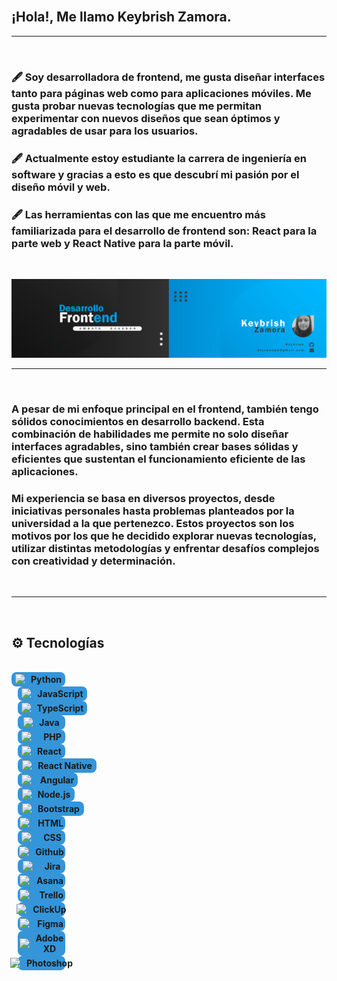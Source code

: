 </br>

## ¡Hola!, Me llamo Keybrish Zamora.

<hr>

</br>

### 🖋️ Soy desarrolladora de frontend, me gusta diseñar interfaces tanto para páginas web como para aplicaciones móviles. Me gusta probar nuevas tecnologías que me permitan experimentar con nuevos diseños que sean óptimos y agradables de usar para los usuarios.
### 🖋️ Actualmente estoy estudiante la carrera de ingeniería en software y  gracias a esto es que descubrí mi pasión por el diseño móvil y web.
### 🖋️ Las herramientas con las que me encuentro más familiarizada para el desarrollo de frontend son: React para la parte web y React Native para la parte móvil.

</br>

![](/images/banner.png)

<hr>

</br>

### A pesar de mi enfoque principal en el frontend, también tengo sólidos conocimientos en desarrollo backend. Esta combinación de habilidades me permite no solo diseñar interfaces agradables, sino también crear bases sólidas y eficientes que sustentan el funcionamiento eficiente de las aplicaciones.

### Mi experiencia se basa en diversos proyectos, desde iniciativas personales hasta problemas planteados por la universidad a la que pertenezco. Estos proyectos son los motivos por los que he decidido explorar nuevas tecnologías, utilizar distintas metodologías y enfrentar desafíos complejos con creatividad y determinación.

</br>

<hr>

</br>

## ⚙️ Tecnologías

</br>

<div style="display: flex; flex-direction: row; justify-content: center; align-items: center; text-align: center; background-color: #3495d9; border-radius: 8px; padding: 3px; width: 80px">
    <img src="https://upload.wikimedia.org/wikipedia/commons/thumb/c/c3/Python-logo-notext.svg/1869px-Python-logo-notext.svg.png" width="15">
    <b style="margin-left: 10px">Python</b>
</div>

<div style="display: flex; flex-direction: row; justify-content: center; align-items: center; text-align: center; background-color: #3495d9; border-radius: 8px; padding: 3px; width: 105px; margin-left: 10px">
    <img src="https://upload.wikimedia.org/wikipedia/commons/thumb/6/6a/JavaScript-logo.png/600px-JavaScript-logo.png" width="15">
    <b style="margin-left: 10px">JavaScript</b>
</div>

<div style="display: flex; flex-direction: row; justify-content: center; align-items: center; text-align: center; background-color: #3495d9; border-radius: 8px; padding: 3px; width: 105px; margin-left: 10px">
    <img src="https://cdn.worldvectorlogo.com/logos/typescript-2.svg" width="15">
    <b style="margin-left: 10px">TypeScript</b>
</div>

<div style="display: flex; flex-direction: row; justify-content: center; align-items: center; text-align: center; background-color: #3495d9; border-radius: 8px; padding: 3px; width: 70px; margin-left: 10px">
    <img src="https://cdn.icon-icons.com/icons2/2699/PNG/512/java_logo_icon_169577.png" width="15">
    <b style="margin-left: 10px">Java</b>
</div>

<div style="display: flex; flex-direction: row; justify-content: center; align-items: center; text-align: center; background-color: #3495d9; border-radius: 8px; padding: 3px; width: 70px; margin-left: 10px">
    <img src="https://cdn.freebiesupply.com/logos/large/2x/php-1-logo-png-transparent.png" width="25">
    <b style="margin-left: 10px">PHP</b>
</div>

<div style="display: flex; flex-direction: row; justify-content: center; align-items: center; text-align: center; background-color: #3495d9; border-radius: 8px; padding: 3px; width: 70px; margin-left: 10px">
    <img src="https://cdn.freebiesupply.com/logos/large/2x/react-1-logo-png-transparent.png" width="15">
    <b style="margin-left: 10px">React</b>
</div>

<div style="display: flex; flex-direction: row; justify-content: center; align-items: center; text-align: center; background-color: #3495d9; border-radius: 8px; padding: 3px; width: 120px; margin-left: 10px">
    <img src="https://cdn.freebiesupply.com/logos/large/2x/react-1-logo-png-transparent.png" width="15">
    <b style="margin-left: 10px">React Native</b>

</div>

<div style="display: flex; flex-direction: row; justify-content: center; align-items: center; text-align: center; background-color: #3495d9; border-radius: 8px; padding: 3px; width: 90px; margin-left: 10px">
    <img src="https://upload.wikimedia.org/wikipedia/commons/thumb/c/cf/Angular_full_color_logo.svg/2048px-Angular_full_color_logo.svg.png" width="25">
    <b style="margin-left: 5px">Angular</b>
</div>

<div style="display: flex; flex-direction: row; justify-content: center; align-items: center; text-align: center; background-color: #3495d9; border-radius: 8px; padding: 3px; width: 85px; margin-left: 10px">
    <img src="https://cdn-icons-png.flaticon.com/512/5968/5968322.png" width="15">
    <b style="margin-left: 10px">Node.js</b>
</div>

<div style="display: flex; flex-direction: row; justify-content: center; align-items: center; text-align: center; background-color: #3495d9; border-radius: 8px; padding: 3px; width: 100px; margin-left: 10px">
    <img src="https://cdn.worldvectorlogo.com/logos/bootstrap-5-1.svg" width="15">
    <b style="margin-left: 10px">Bootstrap</b>
</div>

<div style="display: flex; flex-direction: row; justify-content: center; align-items: center; text-align: center; background-color: #3495d9; border-radius: 8px; padding: 3px; width: 70px; margin-left: 10px">
    <img src="https://cdn.freebiesupply.com/logos/large/2x/php-1-logo-png-transparent.png" width="25">
    <b style="margin-left: 10px">HTML</b>
</div>

<div style="display: flex; flex-direction: row; justify-content: center; align-items: center; text-align: center; background-color: #3495d9; border-radius: 8px; padding: 3px; width: 70px; margin-left: 10px">
    <img src="https://cdn.freebiesupply.com/logos/large/2x/php-1-logo-png-transparent.png" width="25">
    <b style="margin-left: 10px">CSS</b>
</div>

<div style="display: flex; flex-direction: row; justify-content: center; align-items: center; text-align: center; background-color: #3495d9; border-radius: 8px; padding: 3px; width: 70px; margin-left: 10px">
    <img src="https://cdn.freebiesupply.com/logos/large/2x/php-1-logo-png-transparent.png" width="25">
    <b style="margin-left: 10px">Github</b>
</div>

<div style="display: flex; flex-direction: row; justify-content: center; align-items: center; text-align: center; background-color: #3495d9; border-radius: 8px; padding: 3px; width: 70px; margin-left: 10px">
    <img src="https://cdn.freebiesupply.com/logos/large/2x/php-1-logo-png-transparent.png" width="25">
    <b style="margin-left: 10px">Jira</b>
</div>

<div style="display: flex; flex-direction: row; justify-content: center; align-items: center; text-align: center; background-color: #3495d9; border-radius: 8px; padding: 3px; width: 70px; margin-left: 10px">
    <img src="https://cdn.freebiesupply.com/logos/large/2x/php-1-logo-png-transparent.png" width="25">
    <b style="margin-left: 10px">Asana</b>
</div>

<div style="display: flex; flex-direction: row; justify-content: center; align-items: center; text-align: center; background-color: #3495d9; border-radius: 8px; padding: 3px; width: 70px; margin-left: 10px">
    <img src="https://cdn.freebiesupply.com/logos/large/2x/php-1-logo-png-transparent.png" width="25">
    <b style="margin-left: 10px">Trello</b>
</div>

<div style="display: flex; flex-direction: row; justify-content: center; align-items: center; text-align: center; background-color: #3495d9; border-radius: 8px; padding: 3px; width: 70px; margin-left: 10px">
    <img src="https://cdn.freebiesupply.com/logos/large/2x/php-1-logo-png-transparent.png" width="25">
    <b style="margin-left: 10px">ClickUp</b>
</div>

<div style="display: flex; flex-direction: row; justify-content: center; align-items: center; text-align: center; background-color: #3495d9; border-radius: 8px; padding: 3px; width: 70px; margin-left: 10px">
    <img src="https://cdn.freebiesupply.com/logos/large/2x/php-1-logo-png-transparent.png" width="25">
    <b style="margin-left: 10px">Figma</b>
</div>

<div style="display: flex; flex-direction: row; justify-content: center; align-items: center; text-align: center; background-color: #3495d9; border-radius: 8px; padding: 3px; width: 70px; margin-left: 10px">
    <img src="https://cdn.freebiesupply.com/logos/large/2x/php-1-logo-png-transparent.png" width="25">
    <b style="margin-left: 10px">Adobe XD</b>
</div>

<div style="display: flex; flex-direction: row; justify-content: center; align-items: center; text-align: center; background-color: #3495d9; border-radius: 8px; padding: 3px; width: 70px; margin-left: 10px">
    <img src="https://cdn.freebiesupply.com/logos/large/2x/php-1-logo-png-transparent.png" width="25">
    <b style="margin-left: 10px">Photoshop</b>
</div>

<!--
**Keybrish/keybrish** is a ✨ _special_ ✨ repository because its `README.md` (this file) appears on your GitHub profile.

Here are some ideas to get you started:

- 🔭 I’m currently working on ...
- 🌱 I’m currently learning ...
- 👯 I’m looking to collaborate on ...
- 🤔 I’m looking for help with ...
- 💬 Ask me about ...
- 📫 How to reach me: ...
- 😄 Pronouns: ...
- ⚡ Fun fact: ...
-->
